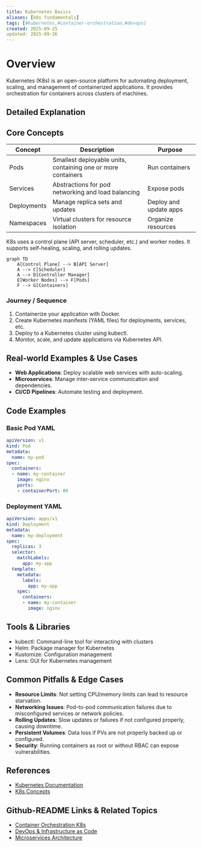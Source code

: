 ```yaml
---
title: Kubernetes Basics
aliases: [k8s fundamentals]
tags: [#kubernetes,#container-orchestration,#devops]
created: 2025-09-25
updated: 2025-09-26
---
```


# Overview

Kubernetes (K8s) is an open-source platform for automating deployment, scaling, and management of containerized applications. It provides orchestration for containers across clusters of machines.

## Detailed Explanation

## Core Concepts

| Concept | Description | Purpose |
|---------|-------------|---------|
| Pods | Smallest deployable units, containing one or more containers | Run containers |
| Services | Abstractions for pod networking and load balancing | Expose pods |
| Deployments | Manage replica sets and updates | Deploy and update apps |
| Namespaces | Virtual clusters for resource isolation | Organize resources |

K8s uses a control plane (API server, scheduler, etc.) and worker nodes. It supports self-healing, scaling, and rolling updates.

```mermaid
graph TD
    A[Control Plane] --> B[API Server]
    A --> C[Scheduler]
    A --> D[Controller Manager]
    E[Worker Nodes] --> F[Pods]
    F --> G[Containers]
```

### Journey / Sequence

1. Containerize your application with Docker.
2. Create Kubernetes manifests (YAML files) for deployments, services, etc.
3. Deploy to a Kubernetes cluster using kubectl.
4. Monitor, scale, and update applications via Kubernetes API.

## Real-world Examples & Use Cases

- **Web Applications**: Deploy scalable web services with auto-scaling.
- **Microservices**: Manage inter-service communication and dependencies.
- **CI/CD Pipelines**: Automate testing and deployment.

## Code Examples

### Basic Pod YAML

```yaml
apiVersion: v1
kind: Pod
metadata:
  name: my-pod
spec:
  containers:
  - name: my-container
    image: nginx
    ports:
    - containerPort: 80
```

### Deployment YAML

```yaml
apiVersion: apps/v1
kind: Deployment
metadata:
  name: my-deployment
spec:
  replicas: 3
  selector:
    matchLabels:
      app: my-app
  template:
    metadata:
      labels:
        app: my-app
    spec:
      containers:
      - name: my-container
        image: nginx
```

## Tools & Libraries

- kubectl: Command-line tool for interacting with clusters
- Helm: Package manager for Kubernetes
- Kustomize: Configuration management
- Lens: GUI for Kubernetes management

## Common Pitfalls & Edge Cases

- **Resource Limits**: Not setting CPU/memory limits can lead to resource starvation.
- **Networking Issues**: Pod-to-pod communication failures due to misconfigured services or network policies.
- **Rolling Updates**: Slow updates or failures if not configured properly, causing downtime.
- **Persistent Volumes**: Data loss if PVs are not properly backed up or configured.
- **Security**: Running containers as root or without RBAC can expose vulnerabilities.

## References

- [Kubernetes Documentation](https://kubernetes.io/docs/)
- [K8s Concepts](https://kubernetes.io/docs/concepts/)

## Github-README Links & Related Topics

- [Container Orchestration K8s](../system-design/container-orchestration-k8s/README.md)
- [DevOps & Infrastructure as Code](../devops-infrastructure-as-code/README.md)
- [Microservices Architecture](../microservices-architecture/README.md)